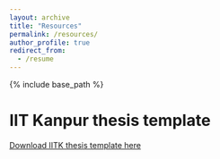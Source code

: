 ```yaml
---
layout: archive
title: "Resources"
permalink: /resources/
author_profile: true
redirect_from:
  - /resume
---
```


{% include base_path %}

IIT Kanpur thesis template 
======
[Download IITK thesis template here](http://mahathi1992.github.io/files/latexthesis-template-iitk.zip)
